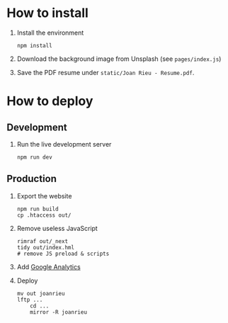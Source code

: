 # How to install

 1. Install the environment

        npm install

 2. Download the background image from Unsplash (see `pages/index.js`)

 3. Save the PDF resume under `static/Joan Rieu - Resume.pdf`.

# How to deploy

## Development

 1. Run the live development server

        npm run dev

## Production

 1. Export the website

        npm run build
        cp .htaccess out/

 2. Remove useless JavaScript

        rimraf out/_next
        tidy out/index.hml
        # remove JS preload & scripts

 3. Add [Google Analytics](https://analytics.google.com/analytics/web/)

 4. Deploy

        mv out joanrieu
        lftp ...
            cd ...
            mirror -R joanrieu
